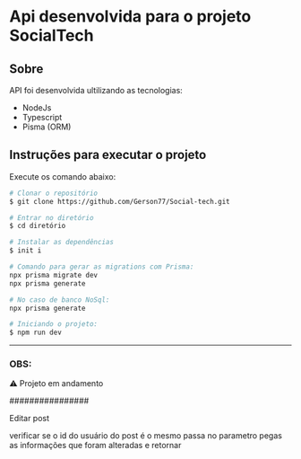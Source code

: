 # Api desenvolvida para o projeto SocialTech

## **Sobre**

API foi desenvolvida ultilizando as tecnologias:

- NodeJs
- Typescript
- Pisma (ORM)

## **Instruções para executar o projeto** 

Execute os comando abaixo:
```bash
# Clonar o repositório
$ git clone https://github.com/Gerson77/Social-tech.git

# Entrar no diretório
$ cd diretório

# Instalar as dependências
$ init i

# Comando para gerar as migrations com Prisma:
npx prisma migrate dev
npx prisma generate

# No caso de banco NoSql:
npx prisma generate

# Iniciando o projeto:
$ npm run dev
```
---

### **OBS**: 

:warning: Projeto em andamento 


################

Editar post

verificar se o id do usuário do post é o mesmo passa no parametro
pegas as informações que foram alteradas
e retornar

